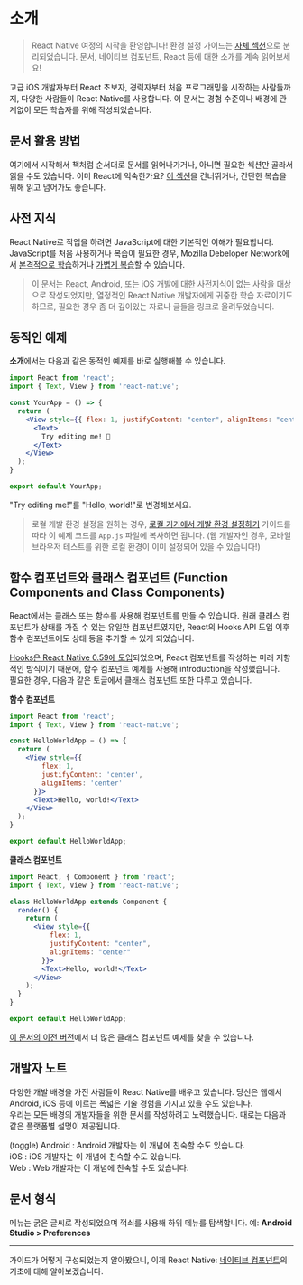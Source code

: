 # 소개
> React Native 여정의 시작을 환영합니다! 환경 설정 가이드는 [자체 섹션](https://reactnative.dev/docs/environment-setup)으로 분리되었습니다. 문서, 네이티브 컴포넌트, React 등에 대한 소개를 계속 읽어보세요!

고급 iOS 개발자부터 React 초보자, 경력자부터 처음 프로그래밍을 시작하는 사람들까지, 다양한 사람들이 React Native를 사용합니다. 이 문서는 경험 수준이나 배경에 관계없이 모든 학습자를 위해 작성되었습니다. 

## 문서 활용 방법
여기에서 시작해서 책처럼 순서대로 문서를 읽어나가거나, 아니면 필요한 섹션만 골라서 읽을 수도 있습니다. 이미 React에 익숙한가요? [이 섹션](https://reactnative.dev/docs/intro-react)을 건너뛰거나, 간단한 복습을 위해 읽고 넘어가도 좋습니다. 

## 사전 지식
React Native로 작업을 하려면 JavaScript에 대한 기본적인 이해가 필요합니다. JavaScript를 처음 사용하거나 복습이 필요한 경우, Mozilla Debeloper Network에서 [본격적으로 학습](https://developer.mozilla.org/en-US/docs/Web/JavaScript)하거나 [가볍게 복습](https://developer.mozilla.org/en-US/docs/Web/JavaScript/A_re-introduction_to_JavaScript)할 수 있습니다. 

> 이 문서는 React, Android, 또는 iOS 개발에 대한 사전지식이 없는 사람을 대상으로 작성되었지만, 열정적인 React Native 개발자에게 귀중한 학습 자료이기도 하므로, 필요한 경우 좀 더 깊이있는 자료나 글들을 링크로 올려두었습니다. 

## 동적인 예제
**소개**에서는 다음과 같은 동적인 예제를 바로 실행해볼 수 있습니다. 

```jsx
import React from 'react';
import { Text, View } from 'react-native';

const YourApp = () => {
  return (
    <View style={{ flex: 1, justifyContent: "center", alignItems: "center" }}>
      <Text>
        Try editing me! 🎉
      </Text>
    </View>
  );
}

export default YourApp;
```
"Try editing me!"를 "Hello, world!"로 변경해보세요. 

> 로컬 개발 환경 설정을 원하는 경우, [로컬 기기에서 개발 환경 설정하기](링크) 가이드를 따라 이 예제 코드를 `App.js` 파일에 복사하면 됩니다. (웹 개발자인 경우, 모바일 브라우저 테스트를 위한 로컬 환경이 이미 설정되어 있을 수 있습니다!)

## 함수 컴포넌트와 클래스 컴포넌트 (Function Components and Class Components)
React에서는 클래스 또는 함수를 사용해 컴포넌트를 만들 수 있습니다. 원래 클래스 컴포넌트가 상태를 가질 수 있는 유일한 컴포넌트였지만, React의 Hooks API 도입 이후 함수 컴포넌트에도 상태 등을 추가할 수 있게 되었습니다. 

[Hooks은 React Native 0.59에 도입](https://reactnative.dev/blog/2019/03/12/releasing-react-native-059)되었으며, React 컴포넌트를 작성하는 미래 지향적인 방식이기 때문에, 함수 컴포넌트 예제를 사용해 introduction을 작성했습니다.  
필요한 경우, 다음과 같은 토글에서 클래스 컴포넌트 또한 다루고 있습니다. 

**함수 컴포넌트**  
```jsx
import React from 'react';
import { Text, View } from 'react-native';

const HelloWorldApp = () => {
  return (
    <View style={{
        flex: 1,
        justifyContent: 'center',
        alignItems: 'center'
      }}>
      <Text>Hello, world!</Text>
    </View>
  );
}

export default HelloWorldApp;
```

**클래스 컴포넌트**  
```jsx
import React, { Component } from 'react';
import { Text, View } from 'react-native';

class HelloWorldApp extends Component {
  render() {
    return (
      <View style={{
          flex: 1,
          justifyContent: "center",
          alignItems: "center"
        }}>
        <Text>Hello, world!</Text>
      </View>
    );
  }
}

export default HelloWorldApp;
```
[이 문서의 이전 버전](링크)에서 더 많은 클래스 컴포넌트 예제를 찾을 수 있습니다. 

## 개발자 노트
다양한 개발 배경을 가진 사람들이 React Native를 배우고 있습니다. 당신은 웹에서 Android, iOS 등에 이르는 폭넓은 기술 경험을 가지고 있을 수도 있습니다.  
우리는 모든 배경의 개발자들을 위한 문서를 작성하려고 노력했습니다. 때로는 다음과 같은 플랫폼별 설명이 제공됩니다. 

(toggle)
Android : Android 개발자는 이 개념에 친숙할 수도 있습니다.  
iOS : iOS 개발자는 이 개념에 친숙할 수도 있습니다.  
Web : Web 개발자는 이 개념에 친숙할 수도 있습니다.  

## 문서 형식
메뉴는 굵은 글씨로 작성되었으며 꺽쇠를 사용해 하위 메뉴를 탐색합니다. 예: **Android Studio > Preferences**

---
가이드가 어떻게 구성되었는지 알아봤으니, 이제 React Native: [네이티브 컴포넌트](https://reactnative.dev/docs/intro-react-native-components)의 기초에 대해 알아보겠습니다.
